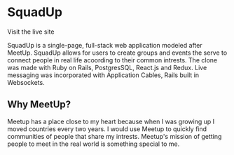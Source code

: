 # SquadUp

Visit the live site

SquadUp is a single-page, full-stack web application modeled after MeetUp. SquadUp allows for users to create groups and events the serve to connect people in real life acoording to their common intrests. The clone was made with Ruby on Rails, PostgresSQL, React.js and Redux. Live messaging was incorporated with Application Cables, Rails built in Websockets. 

## Why MeetUp?

Meetup has a place close to my heart because when I was growing up I moved countries every two years. I would use Meetup to quickly find communities of people that share my intrests. Meetup's mission of getting people to meet in the real world is something special to me.
